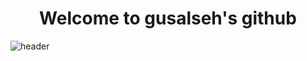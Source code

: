 <div align='center'>
  <h1>Welcome to gusalseh's github</h1>
</div>

![header](https://capsule-render.vercel.app/api?type=venom&color=blue&height=300&section=header&text=capsule%20render&fontSize=90)
